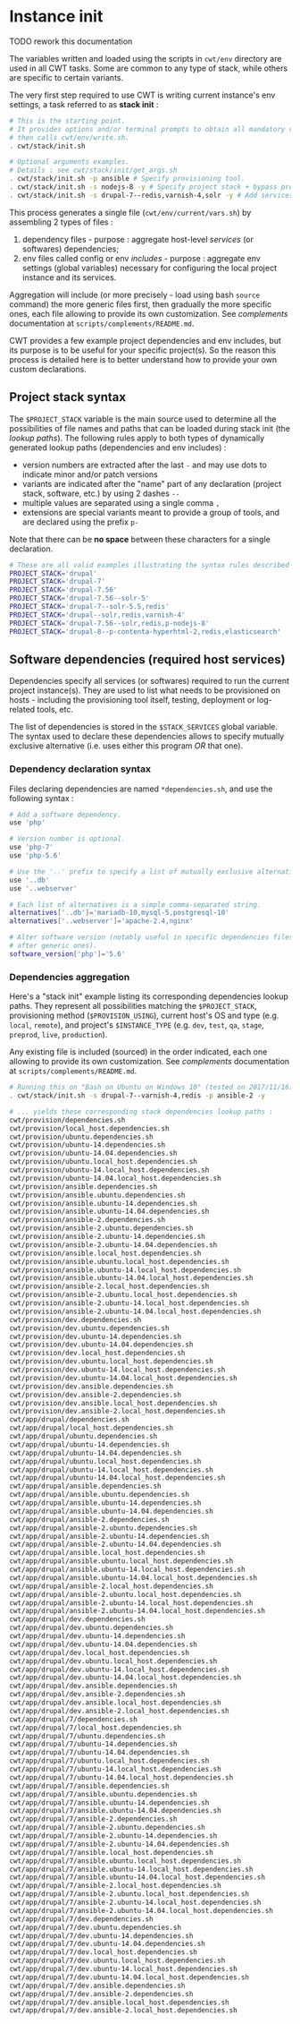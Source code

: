 # Instance init

TODO rework this documentation

The variables written and loaded using the scripts in `cwt/env` directory are used in all CWT tasks. Some are common to any type of stack, while others are specific to certain variants.

The very first step required to use CWT is writing current instance's env settings, a task referred to as **stack init** :

```sh
# This is the starting point.
# It provides options and/or terminal prompts to obtain all mandatory values,
# then calls cwt/env/write.sh.
. cwt/stack/init.sh

# Optional arguments examples.
# Details : see cwt/stack/init/get_args.sh
. cwt/stack/init.sh -p ansible # Specify provisioning tool.
. cwt/stack/init.sh -s nodejs-8 -y # Specify project stack + bypass prompts (will use defaults).
. cwt/stack/init.sh -s drupal-7--redis,varnish-4,solr -y # Add services to the stack using '--' separator.
```

This process generates a single file (`cwt/env/current/vars.sh`) by assembling 2 types of files :

1. dependency files - purpose : aggregate host-level *services* (or softwares) dependencies;
1. env files called config or env *includes* - purpose : aggregate env settings (global variables) necessary for configuring the local project instance and its services.

Aggregation will include (or more precisely - load using bash `source` command) the more generic files first, then gradually the more specific ones, each file allowing to provide its own customization. See *complements* documentation at `scripts/complements/README.md`.

CWT provides a few example project dependencies and env includes, but its purpose is to be useful for your specific project(s). So the reason this process is detailed here is to better understand how to provide your own custom declarations.

## Project stack syntax

The `$PROJECT_STACK` variable is the main source used to determine all the possibilities of file names and paths that can be loaded during stack init (the *lookup paths*). The following rules apply to both types of dynamically generated lookup paths (dependencies and env includes) :

- version numbers are extracted after the last `-` and may use dots to indicate minor and/or patch versions
- variants are indicated after the "name" part of any declaration (project stack, software, etc.) by using 2 dashes `--`
- multiple values are separated using a single comma `,`
- extensions are special variants meant to provide a group of tools, and are declared using the prefix `p-`

Note that there can be **no space** between these characters for a single declaration.

```sh
# These are all valid examples illustrating the syntax rules described above :
PROJECT_STACK='drupal'
PROJECT_STACK='drupal-7'
PROJECT_STACK='drupal-7.56'
PROJECT_STACK='drupal-7.56--solr-5'
PROJECT_STACK='drupal-7--solr-5.5,redis'
PROJECT_STACK='drupal--solr,redis,varnish-4'
PROJECT_STACK='drupal-7.56--solr,redis,p-nodejs-8'
PROJECT_STACK='drupal-8--p-contenta-hyperhtml-2,redis,elasticsearch'
```

## Software dependencies (required host services)

Dependencies specify all services (or softwares) required to run the current project instance(s). They are used to list what needs to be provisioned on hosts - including the provisioning tool itself, testing, deployment or log-related tools, etc.

The list of dependencies is stored in the `$STACK_SERVICES` global variable. The syntax used to declare these dependencies allows to specify mutually exclusive alternative (i.e. uses either this program *OR* that one).

### Dependency declaration syntax

Files declaring dependencies are named `*dependencies.sh`, and use the following syntax :

```sh
# Add a software dependency.
use 'php'

# Version number is optional.
use 'php-7'
use 'php-5.6'

# Use the '..' prefix to specify a list of mutually exclusive alternatives.
use '..db'
use '..webserver'

# Each list of alternatives is a simple comma-separated string.
alternatives['..db']='mariadb-10,mysql-5,postgresql-10'
alternatives['..webserver']='apache-2.4,nginx'

# Alter software version (notably useful in specific dependencies files loaded
# after generic ones).
software_version['php']='5.6'
```

### Dependencies aggregation

Here's a "stack init" example listing its corresponding dependencies lookup paths. They represent all possibilities matching the `$PROJECT_STACK`, provisioning method (`$PROVISION_USING`), current host's OS and type (e.g. `local`, `remote`), and project's `$INSTANCE_TYPE` (e.g. `dev`, `test`, `qa`, `stage`, `preprod`, `live`, `production`).

Any existing file is included (sourced) in the order indicated, each one allowing to provide its own customization. See *complements* documentation at `scripts/complements/README.md`.

```sh
# Running this on "Bash on Ubuntu on Windows 10" (tested on 2017/11/16) :
. cwt/stack/init.sh -s drupal-7--varnish-4,redis -p ansible-2 -y

# ... yields these corresponding stack dependencies lookup paths :
cwt/provision/dependencies.sh
cwt/provision/local_host.dependencies.sh
cwt/provision/ubuntu.dependencies.sh
cwt/provision/ubuntu-14.dependencies.sh
cwt/provision/ubuntu-14.04.dependencies.sh
cwt/provision/ubuntu.local_host.dependencies.sh
cwt/provision/ubuntu-14.local_host.dependencies.sh
cwt/provision/ubuntu-14.04.local_host.dependencies.sh
cwt/provision/ansible.dependencies.sh
cwt/provision/ansible.ubuntu.dependencies.sh
cwt/provision/ansible.ubuntu-14.dependencies.sh
cwt/provision/ansible.ubuntu-14.04.dependencies.sh
cwt/provision/ansible-2.dependencies.sh
cwt/provision/ansible-2.ubuntu.dependencies.sh
cwt/provision/ansible-2.ubuntu-14.dependencies.sh
cwt/provision/ansible-2.ubuntu-14.04.dependencies.sh
cwt/provision/ansible.local_host.dependencies.sh
cwt/provision/ansible.ubuntu.local_host.dependencies.sh
cwt/provision/ansible.ubuntu-14.local_host.dependencies.sh
cwt/provision/ansible.ubuntu-14.04.local_host.dependencies.sh
cwt/provision/ansible-2.local_host.dependencies.sh
cwt/provision/ansible-2.ubuntu.local_host.dependencies.sh
cwt/provision/ansible-2.ubuntu-14.local_host.dependencies.sh
cwt/provision/ansible-2.ubuntu-14.04.local_host.dependencies.sh
cwt/provision/dev.dependencies.sh
cwt/provision/dev.ubuntu.dependencies.sh
cwt/provision/dev.ubuntu-14.dependencies.sh
cwt/provision/dev.ubuntu-14.04.dependencies.sh
cwt/provision/dev.local_host.dependencies.sh
cwt/provision/dev.ubuntu.local_host.dependencies.sh
cwt/provision/dev.ubuntu-14.local_host.dependencies.sh
cwt/provision/dev.ubuntu-14.04.local_host.dependencies.sh
cwt/provision/dev.ansible.dependencies.sh
cwt/provision/dev.ansible-2.dependencies.sh
cwt/provision/dev.ansible.local_host.dependencies.sh
cwt/provision/dev.ansible-2.local_host.dependencies.sh
cwt/app/drupal/dependencies.sh
cwt/app/drupal/local_host.dependencies.sh
cwt/app/drupal/ubuntu.dependencies.sh
cwt/app/drupal/ubuntu-14.dependencies.sh
cwt/app/drupal/ubuntu-14.04.dependencies.sh
cwt/app/drupal/ubuntu.local_host.dependencies.sh
cwt/app/drupal/ubuntu-14.local_host.dependencies.sh
cwt/app/drupal/ubuntu-14.04.local_host.dependencies.sh
cwt/app/drupal/ansible.dependencies.sh
cwt/app/drupal/ansible.ubuntu.dependencies.sh
cwt/app/drupal/ansible.ubuntu-14.dependencies.sh
cwt/app/drupal/ansible.ubuntu-14.04.dependencies.sh
cwt/app/drupal/ansible-2.dependencies.sh
cwt/app/drupal/ansible-2.ubuntu.dependencies.sh
cwt/app/drupal/ansible-2.ubuntu-14.dependencies.sh
cwt/app/drupal/ansible-2.ubuntu-14.04.dependencies.sh
cwt/app/drupal/ansible.local_host.dependencies.sh
cwt/app/drupal/ansible.ubuntu.local_host.dependencies.sh
cwt/app/drupal/ansible.ubuntu-14.local_host.dependencies.sh
cwt/app/drupal/ansible.ubuntu-14.04.local_host.dependencies.sh
cwt/app/drupal/ansible-2.local_host.dependencies.sh
cwt/app/drupal/ansible-2.ubuntu.local_host.dependencies.sh
cwt/app/drupal/ansible-2.ubuntu-14.local_host.dependencies.sh
cwt/app/drupal/ansible-2.ubuntu-14.04.local_host.dependencies.sh
cwt/app/drupal/dev.dependencies.sh
cwt/app/drupal/dev.ubuntu.dependencies.sh
cwt/app/drupal/dev.ubuntu-14.dependencies.sh
cwt/app/drupal/dev.ubuntu-14.04.dependencies.sh
cwt/app/drupal/dev.local_host.dependencies.sh
cwt/app/drupal/dev.ubuntu.local_host.dependencies.sh
cwt/app/drupal/dev.ubuntu-14.local_host.dependencies.sh
cwt/app/drupal/dev.ubuntu-14.04.local_host.dependencies.sh
cwt/app/drupal/dev.ansible.dependencies.sh
cwt/app/drupal/dev.ansible-2.dependencies.sh
cwt/app/drupal/dev.ansible.local_host.dependencies.sh
cwt/app/drupal/dev.ansible-2.local_host.dependencies.sh
cwt/app/drupal/7/dependencies.sh
cwt/app/drupal/7/local_host.dependencies.sh
cwt/app/drupal/7/ubuntu.dependencies.sh
cwt/app/drupal/7/ubuntu-14.dependencies.sh
cwt/app/drupal/7/ubuntu-14.04.dependencies.sh
cwt/app/drupal/7/ubuntu.local_host.dependencies.sh
cwt/app/drupal/7/ubuntu-14.local_host.dependencies.sh
cwt/app/drupal/7/ubuntu-14.04.local_host.dependencies.sh
cwt/app/drupal/7/ansible.dependencies.sh
cwt/app/drupal/7/ansible.ubuntu.dependencies.sh
cwt/app/drupal/7/ansible.ubuntu-14.dependencies.sh
cwt/app/drupal/7/ansible.ubuntu-14.04.dependencies.sh
cwt/app/drupal/7/ansible-2.dependencies.sh
cwt/app/drupal/7/ansible-2.ubuntu.dependencies.sh
cwt/app/drupal/7/ansible-2.ubuntu-14.dependencies.sh
cwt/app/drupal/7/ansible-2.ubuntu-14.04.dependencies.sh
cwt/app/drupal/7/ansible.local_host.dependencies.sh
cwt/app/drupal/7/ansible.ubuntu.local_host.dependencies.sh
cwt/app/drupal/7/ansible.ubuntu-14.local_host.dependencies.sh
cwt/app/drupal/7/ansible.ubuntu-14.04.local_host.dependencies.sh
cwt/app/drupal/7/ansible-2.local_host.dependencies.sh
cwt/app/drupal/7/ansible-2.ubuntu.local_host.dependencies.sh
cwt/app/drupal/7/ansible-2.ubuntu-14.local_host.dependencies.sh
cwt/app/drupal/7/ansible-2.ubuntu-14.04.local_host.dependencies.sh
cwt/app/drupal/7/dev.dependencies.sh
cwt/app/drupal/7/dev.ubuntu.dependencies.sh
cwt/app/drupal/7/dev.ubuntu-14.dependencies.sh
cwt/app/drupal/7/dev.ubuntu-14.04.dependencies.sh
cwt/app/drupal/7/dev.local_host.dependencies.sh
cwt/app/drupal/7/dev.ubuntu.local_host.dependencies.sh
cwt/app/drupal/7/dev.ubuntu-14.local_host.dependencies.sh
cwt/app/drupal/7/dev.ubuntu-14.04.local_host.dependencies.sh
cwt/app/drupal/7/dev.ansible.dependencies.sh
cwt/app/drupal/7/dev.ansible-2.dependencies.sh
cwt/app/drupal/7/dev.ansible.local_host.dependencies.sh
cwt/app/drupal/7/dev.ansible-2.local_host.dependencies.sh
```
